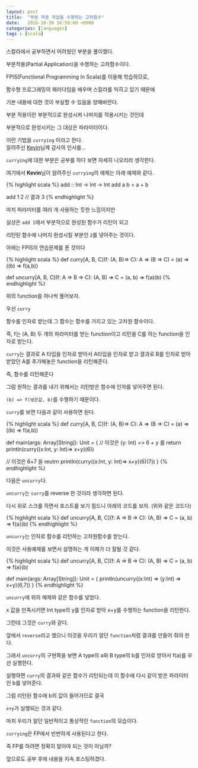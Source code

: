 ```yaml
---
layout: post
title:  "부분 적용 작업을 수행하는 고차함수"
date:   2016-10-30 16:50:00 +0900
categories: [languages]
tags : [scala]
---
```

스칼라에서 공부하면서 어려웠던 부분을 풀이했다.

부분적용(Partial Application)을 수행하는 고차함수이다.
<!--more-->

FPIS(Functional Programming In Scala)를 이용해 학습하므로,

함수형 프로그래밍의 패러다임을 배우며 스칼라를 익히고 있기 때문에

기본 내용에 대한 것이 부실할 수 있음을 양해바란다.

부분 적용이란 부분적으로 완성시켜 나머지를 적용시키는 것인데

부분적으로 완성시키는 그 대상은 파라미터이다.

이런 기법을 `currying` 이라고 한다. <br>
알려주신 [Kevin](https://github.com/Kevin-Lee)님께 감사의 인사를...

`currying`에 대한 부분은 공부를 하다 보면 자세히 나오리라 생각한다.

여기에서 **Kevin**님이 알려주신 `currying`의 예제는 아래 예제와 같다.

{% highlight scala %}
 add :: Int -> Int -> Int
 add a b = a + b

 add 1 2
 // 결과 3
{% endhighlight %}

마치 파라미터를 여러 개 사용하는 듯한 느낌이지만

실상은 `add 1`에서 부분적으로 완성된 함수가 리턴이 되고

리턴된 함수에 나머지 완성시킬 부분인 `2`를 넣어주는 것이다.

아래는 FPIS의 연습문제를 푼 것이다

{% highlight scala %}
 def curry[A, B, C](f: (A, B)=> C): A => (B => C) =
 (a) => ((b) => f(a,b))

 def uncurry[A, B, C](f: A => B => C): (A, B) => C =
 (a, b) => f(a)(b)
{% endhighlight %}

위의 function을 하나씩 풀어보자.

우선 `curry`

함수를 인자로 받는데 그 함수는 함수를 가지고 있는 고차원 함수이다.

즉, f는 (A, B) 두 개의 파라미터를 받는 function이고 리턴을 C를 하는 function을 인자로 받는다.

`curry`는 결과로 A 타입을 인자로 받아서 A타입을 인자로 받고 결과로 B를 인자로 받아 받았던 A를 추가해놓은 function을 리턴해준다.

즉, 함수를 리턴해준다

그럼 원하는 결과를 내기 위해서는 리턴받은 함수에 인자를 넣어주면 된다.

`(b) => f(넣은값, b)`를 수행하기 때문이다.

`curry`를 보면 다음과 같이 사용하면 된다.

{% highlight scala %}
 def curry[A, B, C](f: (A, B)=> C): A => (B => C) =
 (a) => ((b) => f(a,b))

 def main(args: Array[String]): Unit = {
   // 이것은 (y: Int) => 6 + y 를 return
   println(curry((x:Int, y: Int)=> x+y)(6))

   // 이것은 6+7 을 reutrn
   println(curry((x:Int, y: Int)=> x+y)(6)(7))
 }
{% endhighlight %}

다음은 `uncurry`다.

`uncurry`는 `curry`를 reverse 한 것이라 생각하면 된다.

다시 위로 스크롤 하면서 포스트를 보기 힘드니 아래의 코드를 보자. (위와 같은 코드다)

{% highlight scala %}
def uncurry[A, B, C](f: A => B => C): (A, B) => C =
  (a, b) => f(a)(b)
{% endhighlight %}

`uncurry`는 인자로 함수를 리턴하는 고차원함수를 받는다.

이것은 사용예제를 보면서 설명하는 게 이해가 더 잘될 것 같다.

{% highlight scala %}
def uncurry[A, B, C](f: A => B => C): (A, B) => C =
  (a, b) => f(a)(b)

def main(args: Array[String]): Unit = {
  println(uncurry((x:Int) => (y:Int) => x+y)(6,7))
}
{% endhighlight %}

`uncurry`에 위의 예제와 같은 함수를 넣었다.

x 값을 만족시키면 Int type의 y를 인자로 받아 x+y를 수행하는 function을 리턴한다.

그런데 그것은 `curry`와 같다.

앞에서 `reverse`라고 했으니 이것을 우리가 알던 `function`처럼 결과를 만들어 줘야 한다.

그래서 `uncurry`의 구현쪽을 보면 A type의 a와 B type의 b를 인자로 받아서 f(a)를 우선 실행한다.

실행하면 `curry`의 결과와 같은 함수가 리턴되는데 이 함수에 다시 같이 받은 파라미터인 b를 넣어준다.

그럼 리턴된 함수에 b의 값이 들어가므로 결국

`x+y`가 실행되는 것과 같다.

마치 우리가 알던 일반적이고 통상적인 `function`의 모습이다.

`currying`은 FP에서 빈번하게 사용된다고 한다.

즉 FP를 하려면 정확히 알아야 되는 것이 아닐까?

앞으로도 공부 후에 내용을 지속 포스팅하겠다.
